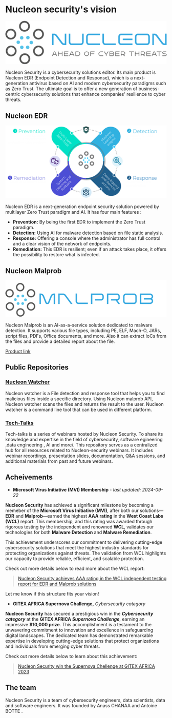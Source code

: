 # Nucleon security's vision
<p align="center">
  <img src="./LOGO-VF.png" alt="Example Image" title="This is an example image"/>
</p>
Nucleon Security is a cybersecurity solutions editor. Its main product is Nucleon EDR (Endpoint Detection and Response), which is a next-generation antivirus based on AI and modern cybersecurity paradigms such as Zero Trust. The ultimate goal is to offer a new generation of business-centric cybersecurity solutions that enhance companies' resilience to cyber threats.

## Nucleon EDR
<p align="center">
  <img src="./EDR.png" alt="Example Image" title="This is an example image"/>
</p>
Nucleon EDR is a next-generation endpoint security solution powered by multilayer Zero Trust paradigm and AI. It has four main features :

- **Prevention:** By being the first EDR to implement the Zero Trust paradigm.
- **Detection:** Using AI for malware detection based on file static analysis.
- **Response:** Offering a console where the administrator has full control and a clear vision of the network of endpoints.
- **Remediation:** This EDR is resilient; even if an attack takes place, it offers the possibility to restore what is infected.

## Nucleon Malprob
<p align="center">
  <img src="./malprob.png" alt="Example Image" title="This is an example image"/>
</p>
Nucleon Malprob is an AI-as-a-service solution dedicated to malware detection. It supports various file types, including PE, ELF, Mach-O, JARs, script files, PDFs, Office documents, and more. Also it can extract IoCs from the files and provide a detailed report about the file. 

[Product link](https://malprob.io/)

## Public Repositories
### [Nucleon Watcher](https://github.com/nucleonsecurity/nucleon-watcher)
Nucleon watcher is a File detection and response tool that helps you to find malicious files inside a specific directory. Using Nucleon malprob API, Nucleon watcher scans the files and returns the result to the user. Nucleon watcher is a command line tool that can be used in different platform.

### [Tech-Talks](https://github.com/nucleonsecurity/tech-talks)
Tech-talks is a series of webinars hosted by Nucleon Security. To share its knowledge and expertise in the field of cybersecurity, software egineering ,data engineering , AI and more/. This repository serves as a centralized hub for all resources related to Nucleon-security webinars. It includes webinar recordings, presentation slides, documentation, Q&A sessions, and additional materials from past and future webinars.

## Acheivements

- **Microsoft Virus Initiative (MVI) Membership** - *last updated: 2024-09-22*

**Nucleon Security** has achieved a significant milestone by becoming a memeber of the **Microsoft Virus Initiative (MVI)**, after both our solutions—**EDR** and **Malprob**—earned the highest **AAA rating** in the **West Coast Labs (WCL)** report. This membership, and this rating was awarded through rigorous testing by the independent and renowned **WCL**, validates our technologies for both **Malware Detection** and **Malware Remediation**.  

This achievement underscores our commitment to delivering cutting-edge cybersecurity solutions that meet the highest industry standards for protecting organizations against threats. The validation from WCL highlights our capacity to provide reliable, efficient, and scalable protection.  

Check out more details below to read more about the WCL report:  

> [Nucleon Security achieves AAA rating in the WCL independent testing report for EDR and Malprob solutions](https://www.westcoastlabs.com/wclvalid/nucleon)  

Let me know if this structure fits your vision!

- **GITEX AFRICA Supernova Challenge,** *Cybersecurity category*

**Nucleon Security** has secured a prestigious win in the ***Cybersecurity category*** at the **GITEX AFRICA *Supernova Challenge***, earning an impressive **$10,000 prize**. This accomplishment is a testament to the unwavering commitment to innovation and excellence in safeguarding digital landscapes. The dedicated team has demonstrated remarkable expertise in developing cutting-edge solutions that protect organizations and individuals from emerging cyber threats.

Check out more details below to learn about this achievement:

> [Nucleon Security win the Supernova Chellenge at GITEX AFRICA 2023](https://www.linkedin.com/posts/nucleon-security_supernova-cybersecurity-solutions-activity-7074376991474376704-7LTj)

## The team
Nucleon Security is a team of cybersecurity engineers, data scientists, data and software engineers. It was founded by Anass CHANAA and Antoine BOTTE .

